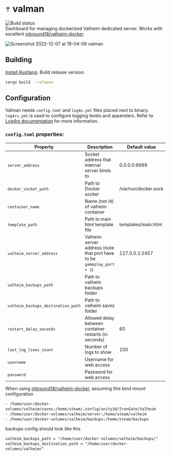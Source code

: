 # ![valman logo](static/img/favicon/hammer-16.png) valman
![Build status](https://github.com/mhwcat/valman/actions/workflows/build.yml/badge.svg)  
Dashboard for managing dockerized Valheim dedicated server. Works with excellent [mbround18/valheim-docker](https://github.com/mbround18/valheim-docker).  

![Screenshot 2022-12-07 at 19-04-09 valman](https://user-images.githubusercontent.com/829477/206261894-5e1cb0f9-af6c-4a81-b54b-5ac65fafb704.png)
## Building
[Install Rustlang](https://www.rust-lang.org/tools/install).
Build release version:
```bash
cargo build --release
```
## Configuration
Valman needs `config.toml` and `log4s.yml` files placed next to binary. `log4rs.yml` is used to configure logging levels and appenders. Refer to [Log4rs documentation](https://docs.rs/log4rs/latest/log4rs/) for more information.

### `config.toml` properties:
| Property | Description | Default value |
|---|---|---|
| `server_address` | Socket address that internal server binds to | 0.0.0.0:9999 |
| `docker_socket_path` | Path to Docker socker | /var/run/docker.sock |
| `container_name` | Name (not id) of valheim container |  |
| `template_path` | Path to main html template file | templates/main.html |
| `valheim_server_address` | Valheim server address (note that port have to be `gameplay_port + 1`) | 127.0.0.1:2457 |
| `valheim_backups_path` | Path to valheim backups folder |  |
| `valheim_backups_destination_path` | Path to valheim saves folder |  |
| `restart_delay_seconds` | Allowed delay between container restarts (in seconds) | 60 |
| `last_log_lines_count` | Number of logs to show | 100 |
| `username` | Username for web access |  |
| `password` | Password for web access |  |


When using [mbround18/valheim-docker](https://github.com/mbround18/valheim-docker), assuming this bind mount configuration
```
- /home/user/docker-volumes/valheim/saves:/home/steam/.config/unity3d/IronGate/Valheim
- /home/user/docker-volumes/valheim/server:/home/steam/valheim
- /home/user/docker-volumes/valheim/backups:/home/steam/backups
```
backups config should look like this
```
valheim_backups_path = "/home/user/docker-volumes/valheim/backups/"
valheim_backups_destination_path = "/home/user/docker-volumes/valheim/"
```
